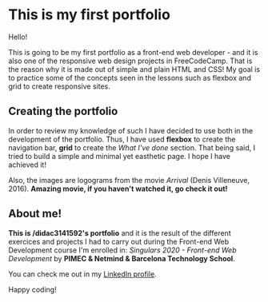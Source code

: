 # This is my first portfolio

Hello!

This is going to be my first portfolio as a front-end web developer - and it is also one of the responsive web design projects in FreeCodeCamp. That is the reason why it is made out of simple and plain HTML and CSS! My goal is to practice some of the concepts seen in the lessons such as flexbox and grid to create responsive sites.

## Creating the portfolio

In order to review my knowledge of such I have decided to use both in the development of the portfolio. Thus, I have used **flexbox** to create the navigation bar, **grid** to create the _What I've done_ section. That being said, I tried to build a simple and minimal yet easthetic page. I hope I have achieved it! 

Also, the images are logograms from the movie _Arrival_ (Denis Villeneuve, 2016). **Amazing movie, if you haven't watched it, go check it out!**

## About me!

**This is /didac3141592's portfolio** and it is the result of the different exercices and projects I had to carry out during the Front-end Web Development course I'm enrolled in: _Singulars 2020 - Front-end Web Development_ by **PIMEC & Netmind & Barcelona Technology School**. 

You can check me out in my [LinkedIn profile](www.linkedin.com/in/didac3141592/).

Happy coding! 
